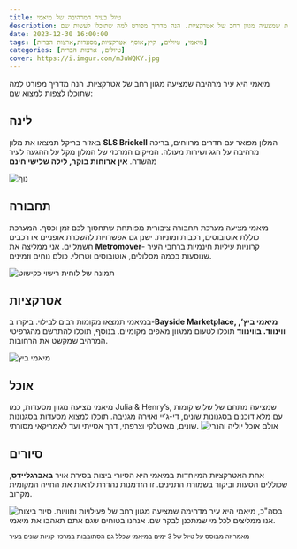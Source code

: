 ```yaml
---
title: טיול בעיר המרהיבה של מיאמי
description: מיאמי היא עיר מהממת שמצעיה מגוון רחב של אטרקציות. הנה מדריך מפורט למה שתוכלו לעשות שם.
date: 2023-12-30 16:00:00
tags: [מיאמי, טיולים, קיץ,אוסף אטרקציות,מסעדות,ארצות הברית]
categories: [טיולים, ארצות הברית]
cover: https://i.imgur.com/mJuWQKY.jpg
---
```


מיאמי היא עיר מרהיבה שמציעה מגוון רחב של אטרקציות. הנה מדריך מפורט למה שתוכלו לצפות למצוא שם:

## לינה
 באזור בריקל תמצאו את מלון **SLS Brickell** המלון מפואר עם חדרים מרווחים, בריכה מרהיבה על הגג ושירות מעולה. המיקום המרכזי של המלון מקל על ההגעה לעיר מהשדה.
**אין ארוחות בוקר, לילה שלישי חינם**

![נוף](https://i.ibb.co/b1n1MDX/image-2.webp)
## תחבורה
 מיאמי מציעה מערכת תחבורה ציבורית מפותחת שתחסוך לכם זמן וכסף. המערכת כוללת אוטובוסים, רכבות ומוניות. ישנן גם אפשרויות להשכרת אופניים או רכבים חשמליים.
אני ממליצה את **Metromover**- קרוניות עיליות חינמיות ברחבי העיר שנוסעות בכמה מסלולים, אוטובוסים וטרולי. כולם נוחים וזמינים.

![תמונה של לוחית רישוי כקישוט](https://i.ibb.co/vvjdJtG/grreht.webp)
## אטרקציות
במיאמי תמצאו מקומות רבים לבילוי. ביקרו ב-**Bayside Marketplace, מיאמי ביץ’, ווינווד. בווינווד** תוכלו לטעום ממגוון מאפים מקומיים. בנוסף, תוכלו להתרשם מהגרפיטי המרהיב שמקשט את הרחובות.

![מיאמי ביץ](https://i.ibb.co/ZG2nRdK/krth5th5.webp)
## אוכל
 מיאמי מציעה מגוון מסעדות, כמו Julia & Henry’s, שמציעה מתחם של שלוש קומות עם מלא דוכנים בסגנונות שונים, די-ג’יי ואוירה מגניבה. תוכלו למצוא מסעדות בסגנונות שונים, מאיטלקי וצרפתי, דרך אסייתי ועד לאמריקאי מסורתי.
![אולם אוכל יוליה והנרי](https://i.ibb.co/4Y6cgXr/Julia-Henry-Food-Hall-in-Miami.jpg)
## סיורים
 אחת האטרקציות המיוחדות במיאמי היא הסיורי ביצות בסירת אויר **באברגליידס**, שכוללים הסעות וביקור בשמורת התנינים. זו הזדמנות נהדרת לראות את החייה המקומית מקרוב.

![סיור ביצות](https://i.ibb.co/dGH358c/hthrthgrt.webp)
בסה"כ, מיאמי היא עיר מדהימה שמציעה מגוון רחב של פעילויות וחוויות. אנו ממליצים לכל מי שמתכנן לבקר שם. אנחנו בטוחים שגם אתם תאהבו את מיאמי. 

<small>מאמר זה מבוסס על טיול של 3 ימים במיאמי שכלל גם הסתובבות במרכזי קניות שונים בעיר</small>